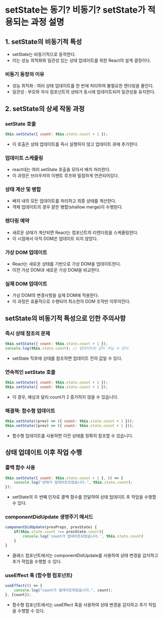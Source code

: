 # setState는 동기? 비동기? setState가 적용되는 과정 설명

## 1. setState의 비동기적 특성

-   setState는 비동기적으로 동작한다.
-   이는 성능 최적화와 일관성 있는 상태 업데이트를 위한 React의 설계 결정이다.

### 비동기 동장의 이유

-   성능 최적화 : 여러 상태 업데이트를 한 번에 처리하여 불필요한 렌더링을 줄인다.
-   일관성 : 부모와 자식 컴포넌트의 상태가 동시에 업데이트되어 일관성을 유지한다.

## 2. setState의 상세 작동 과정

### setState 호출

```jsx
this.setState({ count: this.state.count + 1 });
```

-   이 호출은 상태 업데이트를 즉시 실행하지 않고 업데이트 큐에 추가한다.

### 업데이트 스케줄링

-   react네는 여러 setState 호출을 모아서 배치 처리한다.
-   이 과정은 브라우저의 이벤트 루프와 밀접하게 연관되어있다.

### 상태 계산 및 병합

-   배치 내의 모든 업데이트를 처리하고 최종 상태를 계산한다.
-   객체 업데이트의 경우 얕은 병합(shallow merge)이 수행된다.

### 렌더링 예약

-   새로운 상태가 계산되면 React는 컴포넌트의 리렌더링을 스케줄링한다.
-   이 시점에서 아직 DOM은 업데이트 되지 않았다.

### 가상 DOM 업데이트

-   React는 새로운 상태를 기반으로 가상 DOM을 업데이트한다.
-   이전 가상 DOM과 새로운 가상 DOM을 비교한다.

### 실제 DOM 업데이트

-   가상 DOM의 변경사항을 실제 DOM에 적용한다.
-   이 과정은 효율적으로 수행되어 최소한의 DOM 조작만 이루어진다.

## setState의 비동기적 특성으로 인한 주의사항

### 즉시 상태 참조의 문제

```jsx
this.setState({ count: this.state.count + 1 });
console.log(this.state.count); // 업데이트된 값이 아닐 수 있다.
```

-   setState 직후에 상태를 참조하면 업데이트 전의 값일 수 있다.

### 연속적인 setState 호출

```jsx
this.setState({ count: this.state.count + 1 });
this.setState({ count: this.state.count + 1 });
```

-   이 경우, 예상과 달리 count가 2 증가하지 않을 수 있습니다.

### 해결책: 함수형 업데이트

```jsx
this.setState((prev) => ({ count: this.state.count + 1 }));
this.setState((prev) => ({ count: this.state.count + 1 }));
```

-   함수형 업데이트를 사용하면 이전 상태를 정확히 참조할 수 있습니다.

## 상태 업데이트 이후 작업 수행

### 콜백 함수 사용

```jsx
this.setState({ count: this.state.count + 1 }, () => {
    console.log("상태가 업데이트되었습니다.", this.state.count);
});
```

-   setState의 두 번째 인자로 콜백 함수를 전달하여 상태 업데이트 후 작업을 수행할 수 있다.

### componentDidUpdate 생명주기 메서드

```jsx
componentDidUpdate(prevProps, prevState) {
    if(this.state.count !== prevState.count){
        console.log('count가 업데이트되었습니다.', this.state.count)
    }
}
```

-   클래스 컴포넌트에서는 componentDidUpdate를 사용하여 상태 변경을 감지하고 추가 작업을 수행할 수 있다.

### useEffect 훅 (함수형 컴포넌트)

```jsx
useEffect(() => {
    console.log("count가 업데이트되었습니다.", count);
}, [count]);
```

-   함수형 컴포넌트에서는 useEffect 훅을 사용하여 상태 변경을 감지하고 추가 작업을 수행할 수 있다.
